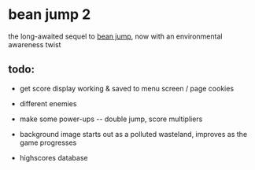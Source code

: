 # bean jump 2
the long-awaited sequel to [bean jump](https://bleps.ch/beanjump), now with an environmental awareness twist

## todo:
- get score display working & saved to menu screen / page cookies
- different enemies


- make some power-ups -- double jump, score multipliers
- background image starts out as a polluted wasteland, improves as the game progresses
- highscores database